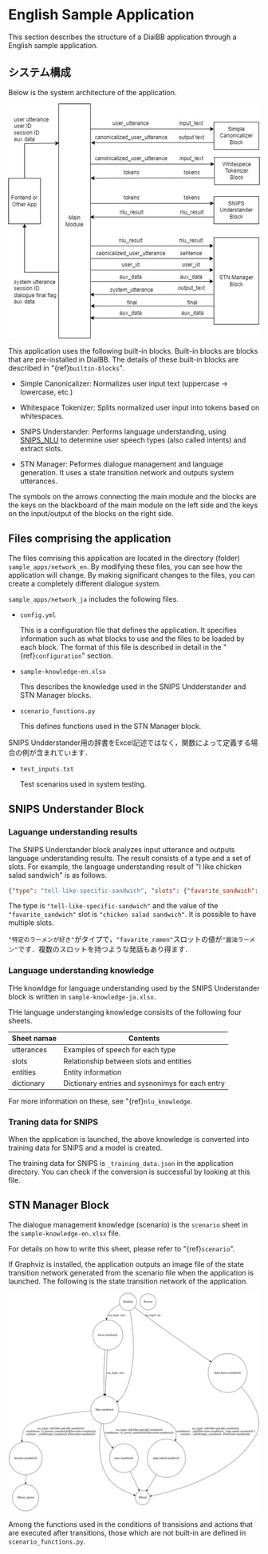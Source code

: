 # English Sample Application 

This section describes the structure of a DialBB application through a English sample application.

## システム構成

Below is the system architecture of the application.


![sample-arch-en](../../images/sample-arch-en.jpg)


This application uses the following built-in blocks. Built-in blocks are blocks that are pre-installed in DialBB. The details of these built-in blocks are described in "{ref}`builtin-blocks`".



- Simple Canonicalizer: Normalizes user input text (uppercase -> lowercase, etc.)

- Whitespace Tokenizer: Splits normalized user input into tokens based on whitespaces.

- SNIPS Understander: Performs language understanding, using [SNIPS_NLU](https://snips-nlu.readthedocs.io/en/latest/) to determine user speech
types (also called intents) and extract slots.

- STN Manager: Peformes dialogue management and language generation. It uses a state transition network and outputs system utterances.


The symbols on the arrows connecting the main module and the blocks are the keys on the blackboard of the main module on the left side and the keys on the input/output of the blocks on the right side.


## Files comprising the application

The files comrising this application are located in the directory (folder) `sample_apps/network_en`. By
modifying these files, you can see how the application will change. By making significant changes to the
files, you can create a completely different dialogue system.

`sample_apps/network_ja` includes the following files.

- `config.yml`


  This is a configuration file that defines the application. It specifies information such as what blocks to use and the files to be loaded by each block. The format of this file is described in detail in the "{ref}`configuration`" section.

- `sample-knowledge-en.xlsx`

  This describes the knowledge used in the SNIPS Undderstander and STN Manager blocks.

- `scenario_functions.py`

  This defines functions used in the STN Manager block.

SNIPS Undderstander用の辞書をExcel記述ではなく，関数によって定義する場合の例が含まれています．

- `test_inputs.txt`

  Test scenarios used in system testing.

## SNIPS Understander Block

### Laguange understanding results

The SNIPS Understander block analyzes input utterance and outputs language understanding results. The result consists of a type and a set of slots. For example, the language understanding result of "I like chicken salad sandwich" is as follows.

```json
{"type": "tell-like-specific-sandwich", "slots": {"favarite_sandwich": "chcken salad sandwich"}}
```

The type is `"tell-like-specific-sandwich"` and the value of the `"favarite_sandwich"` slot is `"chicken salad sandwich"`. It is possible to have multiple slots.

`"特定のラーメンが好き"`がタイプで，`"favarite_ramen"`スロットの値が`"醤油ラーメン"`です．複数のスロットを持つような発話もあり得ます．

### Language understanding knowledge

THe knowldge for language understanding used by the SNIPS Understander block is written in `sample-knowledge-ja.xlsx`.

THe language understanging knowledge consisits of the following four sheets.

| Sheet namae   | Contents                                   |
| ---------- | -------------------------------------- |
| utterances | Examples of speech for each type                       |
| slots      | Relationship between slots and entities           |
| entities   | Entity information               |
| dictionary | Dictionary entries and sysnonimys for each entry |

For more information on these, see "{ref}`nlu_knowledge`.

### Traning data for SNIPS

When the application is launched, the above knowledge is converted into training data for SNIPS and a model is created. 
 
The training data for SNIPS is `_training_data.json` in the application directory. You can check if the conversion is successful by looking at this file.

## STN Manager Block 

The dialogue management knowledge (scenario) is the `scenario` sheet in the `sample-knowledge-en.xlsx` file. 

For details on how to write this sheet, please refer to "{ref}`scenario`".

If Graphviz is installed, the application outputs an image file of the state transition network generated from
the scenario file when the application is launched. The following is the state transition network of the
application.

![sample-en-stn-graph](../../images/sample-en-stn-graph.jpg)


Among the functions used in the conditions of transisions and actions that are executed after transitions, those which are not built-in are defined in `scenario_functions.py`.






